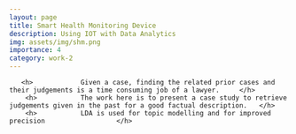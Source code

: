 ```yaml
---
layout: page
title: Smart Health Monitoring Device 
description: Using IOT with Data Analytics
img: assets/img/shm.png
importance: 4
category: work-2
---
```


       <h>            Given a case, finding the related prior cases and their judgements is a time consuming job of a lawyer.     </h>
        <h>           The work here is to present a case study to retrieve judgements given in the past for a good factual description.   </h>
        <h>           LDA is used for topic modelling and for improved precision                  </h>
